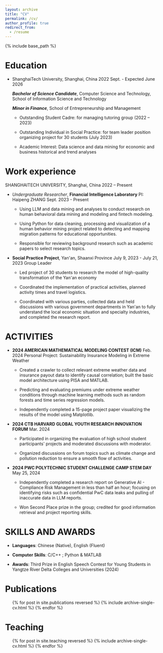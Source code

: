 ```yaml
---
layout: archive
title: "CV"
permalink: /cv/
author_profile: true
redirect_from:
  - /resume
---
```


{% include base_path %}

Education
======
* ShanghaiTech University, Shanghai, China 2022 Sept. - Expected June 2026

  ***Bachelor of Science Candidate***, Computer Science and Technology, School of Information Science and Technology

  ***Minor in Finance***, School of Entrepreneurship and Management

  * Outstanding Student Cadre: for managing tutoring group (2022 – 2023)

  * Outstanding Individual in Social Practice: for team leader position organizing project for 30 students (July 2023)

  * Academic Interest: Data science and data mining for economic and business historical and trend analyses

Work experience
======
SHANGHAITECH UNIVERSITY, Shanghai, China 2022 – Present

* *Undergraduate Researcher*, **Financial Intelligence Laboratory**  PI: Haipeng ZHANG Sept. 2023 - Present

  - Using LLM and data mining and analyses to conduct research on human behavioral data mining and modeling and fintech modeling.

  - Using Python for data cleaning, processing and visualization of a human behavior mining project related to detecting and mapping migration patterns for educational opportunities.

  - Responsible for reviewing background research such as academic papers to select research topics.

* **Social Practice Project**, Yan'an, Shaanxi Province July 9, 2023 - July 21, 2023
  Group Leader

  - Led project of 30 students to research the model of high-quality transformation of the Yan'an economy

  - Coordinated the implementation of practical activities, planned activity times and travel logistics.

  - Coordinated with various parties, collected data and held discussions with various government departments in Yan'an to fully understand the local economic situation and specialty industries, and completed the research report.

ACTIVITIES
======
* **2024 AMERICAN MATHEMATICAL MODELING CONTEST (ICM)** Feb. 2024
  Personal Project: Sustainability Insurance Modeling in Extreme Weather

  - Created a crawler to collect relevant extreme weather data and insurance payout data to identify causal correlation; built the basic model architecture using PISA and MATLAB.

  - Predicting and evaluating premiums under extreme weather conditions through machine learning methods such as random forests and time series regression models.

  - Independently completed a 15-page project paper visualizing the results of the model using Matplotlib.

* **2024 CTB HARVARD GLOBAL YOUTH RESEARCH INNOVATION FORUM** Mar. 2024

  - Participated in organizing the evaluation of high school student participants' projects and moderated discussions with moderator.

  - Organized discussions on forum topics such as climate change and pollution reduction to ensure a smooth flow of activities.

* **2024 PWC POLYTECHNIC STUDENT CHALLENGE CAMP STEM DAY** May 25, 2024

  - Independently completed a research report on Generative AI - Compliance Risk Management in less than half an hour; focusing on identifying risks such as confidential PwC data leaks and pulling of inaccurate data in LLM reports.

  - Won Second Place prize in the group; credited for good information retrieval and project reporting skills.

SKILLS AND AWARDS
======
* **Languages**: Chinese (Native), English (Fluent)

* **Computer Skills**: C/C++ ; Python & MATLAB

* **Awards**: Third Prize in English Speech Contest for Young Students in Yangtze River Delta Colleges and Universities (2024)

Publications
======
  <ul>{% for post in site.publications reversed %}
    {% include archive-single-cv.html %}
  {% endfor %}</ul>


Teaching
======
  <ul>{% for post in site.teaching reversed %}
    {% include archive-single-cv.html %}
  {% endfor %}</ul>
